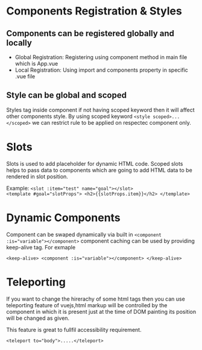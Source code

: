 # Components Registration & Styles

## Components can be registered globally and locally
- Global Registration: Registering using component method in main file which is App.vue
- Local Registration: Using import and components property in specific .vue file

## Style can be global and scoped

Styles tag inside component if not having scoped keyword then it will affect other components style. By using scoped keyword `<style scoped>...</scoped>` we can restrict rule to be applied on respectec component only.

# Slots

Slots is used to add placeholder for dynamic HTML code.
Scoped slots helps to pass data to components which are going to add HTML data to be rendered in slot position.

Example: 
`<slot :item="test" name="goal"></slot>`
<br>
`<template #goal="slotProps">
    <h2>{{slotProps.item}}</h2>
</template>`

# Dynamic Components
Component can be swaped dynamically via built in `<component :is="variable"></component>`
component caching can be used by providing keep-alive tag. For exmaple

`<keep-alive>
    <component :is="variable"></component>
</keep-alive>`

# Teleporting
If you want to change the hirerachy of some html tags then you can use teleporting feature of vuejs,html markup will be controlled by the component in which it is present just at the time of DOM painting its position will be changed as given.

This feature is great to fullfil accessibility requirement.

`<teleport to="body">.....</teleport>`


